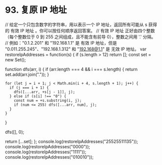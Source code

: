# 93. 复原 IP 地址

// 给定一个只包含数字的字符串，用以表示一个 IP 地址，返回所有可能从 s 获得的 有效 IP 地址 。你可以按任何顺序返回答案。
// 有效 IP 地址 正好由四个整数（每个整数位于 0 到 255 之间组成，且不能含有前导 0），整数之间用 '.' 分隔。
// 例如："0.1.2.201" 和 "192.168.1.1" 是 有效 IP 地址，但是 "0.011.255.245"、"192.168.1.312" 和 "192.168@1.1" 是 无效 IP 地址。
var restoreIpAddresses = function(s) {
  if (s.length > 12) return [];
  const set = new Set();

  function dfs(arr, i) {
    if (arr.length === 4 && i === s.length) {
      return set.add(arr.join("."));
    }

    for (let j = i + 1; j < Math.min(i + 4, s.length + 1); j++) {
      if (j === i + 1) {
        dfs([...arr, +s[j - 1]], j);
      } else if (s[i] !== "0") {
        const num = +s.substring(i, j);
        if (num <= 255) dfs([...arr, num], j);
      }
    }
  }

  dfs([], 0);

  return [...set];
};
console.log(restoreIpAddresses("25525511135"));
console.log(restoreIpAddresses("0000"));
console.log(restoreIpAddresses("1111"));
console.log(restoreIpAddresses("010010"));
